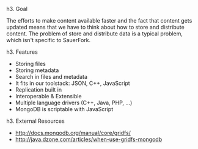 h3. Goal

The efforts to make content available faster and the fact that content gets updated means that we have to think about how to store and distribute content. The problem of store and distribute data is a typical problem, which isn't specific to SauerFork. 


h3. Features

* Storing files
* Storing metadata
* Search in files and metadata
* It fits in our toolstack: JSON, C++, JavaScript
* Replication built in
* Interoperable & Extensible
 * Multiple language drivers (C++, Java, PHP, ...)
 * MongoDB is scriptable with JavaScript

h3. External Resources

* http://docs.mongodb.org/manual/core/gridfs/
* http://java.dzone.com/articles/when-use-gridfs-mongodb

